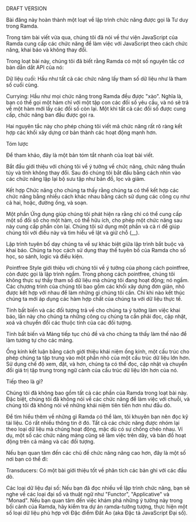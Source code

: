 DRAFT VERSION

Bài đăng này hoàn thành một loạt về lập trình chức năng được gọi là Tư duy trong Ramda.

Trong tám bài viết vừa qua, chúng tôi đã nói về thư viện JavaScript của Ramda cung cấp các chức năng để làm việc với JavaScript theo cách chức năng, khai báo và không thay đổi.

Trong loạt bài này, chúng tôi đã biết rằng Ramda có một số nguyên tắc cơ bản dẫn dắt API của nó:

Dữ liệu cuối: Hầu như tất cả các chức năng lấy tham số dữ liệu như là tham số cuối cùng.

Currying: Hầu như mọi chức năng trong Ramda đều được "xào". Nghĩa là, bạn có thể gọi một hàm chỉ với một tập con các đối số yêu cầu, và nó sẽ trả về một hàm mới lấy các đối số còn lại. Một khi tất cả các đối số được cung cấp, chức năng ban đầu được gọi ra.

Hai nguyên tắc này cho phép chúng tôi viết mã chức năng rất rõ ràng kết hợp các khối xây dựng cơ bản thành các hoạt động mạnh hơn.

Tóm lược

Để tham khảo, đây là một bản tóm tắt nhanh của loạt bài viết.

Bắt đầu giới thiệu với chúng tôi về ý tưởng về chức năng, chức năng thuần túy và tính không thay đổi. Sau đó chúng tôi bắt đầu bằng cách nhìn vào các chức năng lặp lại bộ sưu tập như bản đồ, lọc và giảm.

Kết hợp Chức năng cho chúng ta thấy rằng chúng ta có thể kết hợp các chức năng bằng nhiều cách khác nhau bằng cách sử dụng các công cụ như cả hai, hoặc, đường ống, và soạn.

Một phần Ứng dụng giúp chúng tôi phát hiện ra rằng chỉ có thể cung cấp một số đối số cho một hàm, có thể hữu ích, cho phép một chức năng sau này cung cấp phần còn lại. Chúng tôi sử dụng một phần và cà ri để giúp chúng tôi với điều này và tìm hiểu về lật và giữ chỗ \(\_\_\).

Lập trình tuyên bố dạy chúng ta về sự khác biệt giữa lập trình bắt buộc và khai báo. Chúng ta học cách sử dụng thay thế tuyên bố của Ramda cho số học, so sánh, logic và điều kiện.

Pointfree Style giới thiệu với chúng tôi về ý tưởng của phong cách pointfree, còn được gọi là lập trình ngầm. Trong phong cách pointfree, chúng tôi không thực sự thấy tham số dữ liệu mà chúng tôi đang hoạt động; nó ngầm. Các chương trình của chúng tôi bao gồm các khối xây dựng đơn giản, nhỏ được kết hợp với nhau để làm những gì chúng tôi cần. Chỉ khi nào kết thúc chúng ta mới áp dụng các hàm hợp chất của chúng ta với dữ liệu thực tế.

Tính bất biến và các đối tượng trả về cho chúng ta ý tưởng làm việc khai báo, lần này cho chúng ta những công cụ chúng ta cần phải đọc, cập nhật, xoá và chuyển đổi các thuộc tính của các đối tượng.

Tính bất biến và Mảng tiếp tục chủ đề và cho chúng ta thấy làm thế nào để làm tương tự cho các mảng.

Ống kính kết luận bằng cách giới thiệu khái niệm ống kính, một cấu trúc cho phép chúng ta tập trung vào một phần nhỏ của một cấu trúc dữ liệu lớn hơn. Sử dụng chế độ xem, đặt, và hơn, chúng ta có thể đọc, cập nhật và chuyển đổi giá trị tập trung trong ngữ cảnh của cấu trúc dữ liệu lớn hơn của nó.

Tiếp theo là gì?

Chúng tôi đã không bao gồm tất cả các phần của Ramda trong loạt bài này. Đặc biệt, chúng tôi đã không nói về các chức năng để làm việc với chuỗi, và chúng tôi đã không nói về những khái niệm tiên tiến hơn như đầu dò.

Để tìm hiểu thêm về những gì Ramda có thể làm, tôi khuyên bạn nên đọc kỹ tài liệu. Có rất nhiều thông tin ở đó. Tất cả các chức năng được nhóm lại theo loại dữ liệu mà chúng hoạt động, mặc dù có sự chồng chéo nhau. Ví dụ, một số các chức năng mảng cũng sẽ làm việc trên dây, và bản đồ hoạt động trên cả mảng và các đối tượng.

Nếu bạn quan tâm đến các chủ đề chức năng nâng cao hơn, đây là một số nơi bạn có thể đi:

Transducers: Có một bài giới thiệu tốt về phân tích các bản ghi với các đầu dò.

Các loại dữ liệu đại số: Nếu bạn đã đọc nhiều về lập trình chức năng, bạn sẽ nghe về các loại đại số và thuật ngữ như "Functor", "Applicative" và "Monad". Nếu bạn quan tâm đến việc khám phá những ý tưởng này trong bối cảnh của Ramda, hãy kiểm tra dự án ramda-tưởng tượng, thực hiện một số loại dữ liệu phù hợp với Đặc điểm Đất Ảo \(aka Đặc tả JavaScript Đại số\).

